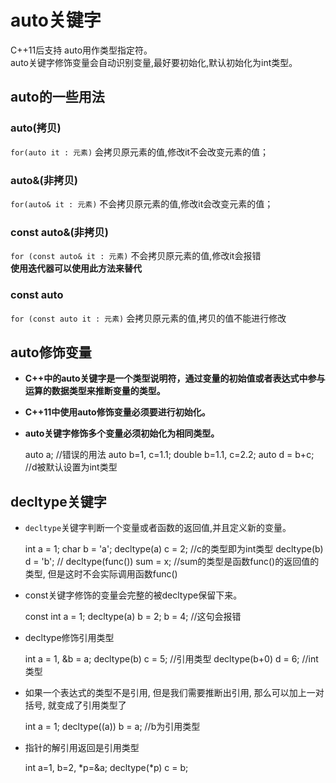  # auto关键字
C++11后支持
auto用作类型指定符。   
auto关键字修饰变量会自动识别变量,最好要初始化,默认初始化为int类型。

## auto的一些用法

### auto(拷贝)
`for(auto it : 元素)`
会拷贝原元素的值,修改it不会改变元素的值；
### auto&(非拷贝)
`for(auto& it : 元素)`
不会拷贝原元素的值,修改it会改变元素的值；
### const auto&(非拷贝)
`for (const auto& it : 元素)`
不会拷贝原元素的值,修改it会报错   
**使用迭代器可以使用此方法来替代**
### const auto
`for (const auto it : 元素)`
会拷贝原元素的值,拷贝的值不能进行修改

## auto修饰变量
- **C++中的auto关键字是一个类型说明符，通过变量的初始值或者表达式中参与运算的数据类型来推断变量的类型。**   
- **C++11中使用auto修饰变量必须要进行初始化。**
- **auto关键字修饰多个变量必须初始化为相同类型。**

	auto a; //错误的用法
	auto b=1, c=1.1;
	double b=1.1, c=2.2;
	auto d = b+c; //d被默认设置为int类型

## decltype关键字
- `decltype`关键字判断一个变量或者函数的返回值,并且定义新的变量。
	
	int a = 1;
	char b = 'a';
	decltype(a) c = 2; //c的类型即为int类型
	decltype(b) d = 'b'; //
	decltype(func()) sum = x; //sum的类型是函数func()的返回值的类型, 但是这时不会实际调用函数func()

- const关键字修饰的变量会完整的被decltype保留下来。
	
	const int a = 1;
	decltype(a) b = 2;
	b = 4; //这句会报错

- decltype修饰引用类型
	
	int a = 1, &b = a;
	decltype(b) c = 5; //引用类型
	decltype(b+0) d = 6; //int类型

- 如果一个表达式的类型不是引用, 但是我们需要推断出引用, 那么可以加上一对括号, 就变成了引用类型了

	int a = 1;
	decltype((a)) b = a; //b为引用类型
	
- 指针的解引用返回是引用类型

	int a=1, b=2, *p=&a;
	decltype(*p) c = b;
	